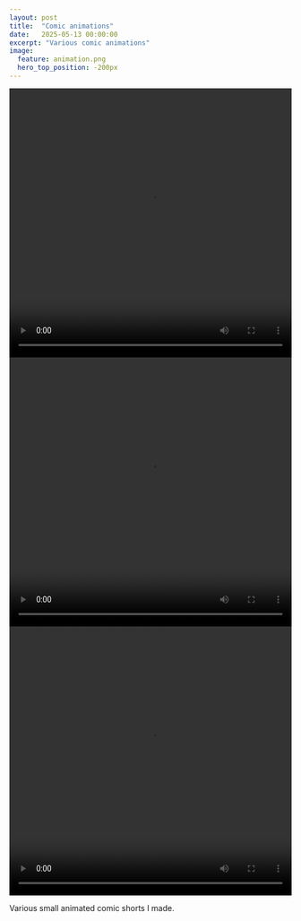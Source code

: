 ```yaml
---
layout: post
title:  "Comic animations"
date:   2025-05-13 00:00:00
excerpt: "Various comic animations"
image:
  feature: animation.png
  hero_top_position: -200px
---
```


<video width="100%" height="480" controls>
  <source src="{{ site.baseurl_imgp }}animation/diary.mp4" type="video/mp4">
  Yikes, your browser can't play this video.
</video>

<video width="100%" height="480" controls>
  <source src="{{ site.baseurl_imgp }}animation/nature.mp4" type="video/mp4">
  Sorry, your browser can't play this video.
</video>

<video width="100%" height="480" controls>
  <source src="{{ site.baseurl_imgp }}animation/nono.mp4" type="video/mp4">
  Sorry, your browser can't play this video.
</video>


Various small animated comic shorts I made.